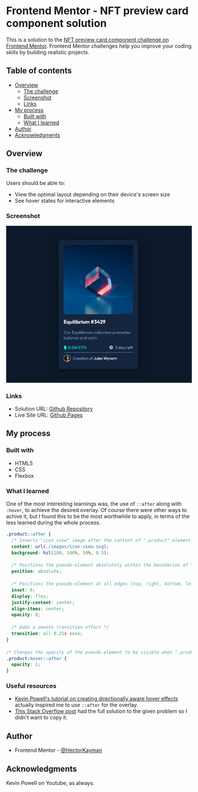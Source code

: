 # Frontend Mentor - NFT preview card component solution

This is a solution to the [NFT preview card component challenge on Frontend Mentor](https://www.frontendmentor.io/challenges/nft-preview-card-component-SbdUL_w0U). Frontend Mentor challenges help you improve your coding skills by building realistic projects.

## Table of contents

- [Overview](#overview)
  - [The challenge](#the-challenge)
  - [Screenshot](#screenshot)
  - [Links](#links)
- [My process](#my-process)
  - [Built with](#built-with)
  - [What I learned](#what-i-learned)
- [Author](#author)
- [Acknowledgments](#acknowledgments)

## Overview

### The challenge

Users should be able to:

- View the optimal layout depending on their device's screen size
- See hover states for interactive elements

### Screenshot

![](./screenshots/desktop-version.png)

### Links

- Solution URL: [Github Repository](https://github.com/HectorKayman/nft-preview-card-component)
- Live Site URL: [Github Pages](https://hectorkayman.github.io/nft-preview-card-component/)

## My process

### Built with

- HTML5
- CSS
- Flexbox

### What I learned

One of the most interesting learnings was, the use of `::after` along with `:hover`, to achieve the desired overlay. Of course there were other ways to achive it, but I found this to be the most worthwhile to apply, in terms of the less learned during the whole process.

```css
.product::after {
  /* Inserts "icon view" image after the content of ".product" element. */
  content: url(./images/icon-view.svg);
  background: hsl(180, 100%, 50%, 0.5);

  /* Positions the pseudo-element absolutely within the boundaries of ".product". */
  position: absolute;

  /* Positions the pseudo-element at all edges (top, right, bottom, left) of ".product" element, covering it completely. */
  inset: 0;
  display: flex;
  justify-content: center;
  align-items: center;
  opacity: 0;

  /* Adds a smooth transition effect */
  transition: all 0.25s ease;
}

/* Changes the opacity of the pseudo-element to be visible when ".product" element is hovered over. */
.product:hover::after {
  opacity: 1;
}
```

### Useful resources

- [Kevin Powell's tutorial on creating directionally aware hover effects](https://www.youtube.com/watch?v=G_h2pGZcOzc) actually inspired me to use `::after` for the overlay.
- [This Stack Overflow post](https://stackoverflow.com/questions/71103867/display-an-image-on-top-of-another-css-using-hover) had the full solution to the given problem so I didn't want to copy it.

## Author

- Frontend Mentor - [@HectorKayman](https://www.frontendmentor.io/profile/HectorKayman)

## Acknowledgments

Kevin Powell on Youtube, as always.
